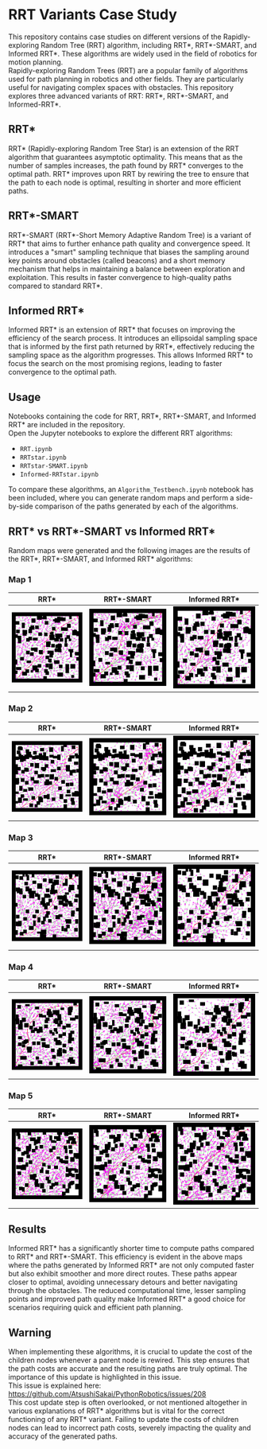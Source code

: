 # RRT Variants Case Study

This repository contains case studies on different versions of the Rapidly-exploring Random Tree (RRT) algorithm, including RRT*, RRT*-SMART, and Informed RRT*. These algorithms are widely used in the field of robotics for motion planning. </br>
Rapidly-exploring Random Trees (RRT) are a popular family of algorithms used for path planning in robotics and other fields. They are particularly useful for navigating complex spaces with obstacles. This repository explores three advanced variants of RRT: RRT*, RRT*-SMART, and Informed-RRT*.

## RRT*

RRT* (Rapidly-exploring Random Tree Star) is an extension of the RRT algorithm that guarantees asymptotic optimality. This means that as the number of samples increases, the path found by RRT* converges to the optimal path. RRT* improves upon RRT by rewiring the tree to ensure that the path to each node is optimal, resulting in shorter and more efficient paths.

## RRT*-SMART

RRT*-SMART (RRT*-Short Memory Adaptive Random Tree) is a variant of RRT* that aims to further enhance path quality and convergence speed. It introduces a "smart" sampling technique that biases the sampling around key points around obstacles (called beacons) and a short memory mechanism that helps in maintaining a balance between exploration and exploitation. This results in faster convergence to high-quality paths compared to standard RRT*.

## Informed RRT*

Informed RRT* is an extension of RRT* that focuses on improving the efficiency of the search process. It introduces an ellipsoidal sampling space that is informed by the first path returned by RRT*, effectively reducing the sampling space as the algorithm progresses. This allows Informed RRT* to focus the search on the most promising regions, leading to faster convergence to the optimal path.

## Usage
Notebooks containing the code for RRT, RRT*, RRT*-SMART, and Informed RRT* are included in the repository. </br>
Open the Jupyter notebooks to explore the different RRT algorithms:
   - `RRT.ipynb`
   - `RRTstar.ipynb`
   - `RRTstar-SMART.ipynb`
   - `Informed-RRTstar.ipynb`

To compare these algorithms, an `Algorithm_Testbench.ipynb` notebook has been included, where you can generate random maps and perform a side-by-side comparison of the paths generated by each of the algorithms.

## RRT* vs RRT*-SMART vs Informed RRT*

Random maps were generated and the following images are the results of the RRT*, RRT*-SMART, and Informed RRT* algorithms:

### Map 1

| RRT* | RRT*-SMART | Informed RRT* |
|:---:|:---:|:---:|
| ![RRT* Map 1](images/RRT_star1.png) | ![RRT*-SMART Map 1](images/RRT_star-SMART1.png) | ![Informed RRT* Map 1](images/Informed-RRT_star1.png) |

### Map 2

| RRT* | RRT*-SMART | Informed RRT* |
|:---:|:---:|:---:|
| ![RRT* Map 2](images/RRT_star2.png) | ![RRT*-SMART Map 2](images/RRT_star-SMART2.png) | ![Informed RRT* Map 2](images/Informed-RRT_star2.png) |

### Map 3

| RRT* | RRT*-SMART | Informed RRT* |
|:---:|:---:|:---:|
| ![RRT* Map 3](images/RRT_star3.png) | ![RRT*-SMART Map 3](images/RRT_star-SMART3.png) | ![Informed RRT* Map 3](images/Informed-RRT_star3.png) |

### Map 4

| RRT* | RRT*-SMART | Informed RRT* |
|:---:|:---:|:---:|
| ![RRT* Map 4](images/RRT_star4.png) | ![RRT*-SMART Map 4](images/RRT_star-SMART4.png) | ![Informed RRT* Map 4](images/Informed-RRT_star4.png) |

### Map 5

| RRT* | RRT*-SMART | Informed RRT* |
|:---:|:---:|:---:|
| ![RRT* Map 5](images/RRT_star5.png) | ![RRT*-SMART Map 5](images/RRT_star-SMART5.png) | ![Informed RRT* Map 5](images/Informed-RRT_star5.png) |



## Results
Informed RRT* has a significantly shorter time to compute paths compared to RRT* and RRT*-SMART. This efficiency is evident in the above maps where the paths generated by Informed RRT* are not only computed faster but also exhibit smoother and more direct routes. These paths appear closer to optimal, avoiding unnecessary detours and better navigating through the obstacles. The reduced computational time, lesser sampling points and improved path quality make Informed RRT* a good choice for scenarios requiring quick and efficient path planning.

## Warning
When implementing these algorithms, it is crucial to update the cost of the children nodes whenever a parent node is rewired. This step ensures that the path costs are accurate and the resulting paths are truly optimal. The importance of this update is highlighted in this issue. </br>
This issue is explained here: https://github.com/AtsushiSakai/PythonRobotics/issues/208 </br>
This cost update step is often overlooked, or not mentioned altogether in various explanations of RRT* algorithms but is vital for the correct functioning of any RRT* variant. Failing to update the costs of children nodes can lead to incorrect path costs, severely impacting the quality and accuracy of the generated paths. 
